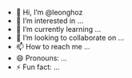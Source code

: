 - 👋 Hi, I’m @leonghoz
- 👀 I’m interested in ...
- 🌱 I’m currently learning ...
- 💞️ I’m looking to collaborate on ...
- 📫 How to reach me ...
- 😄 Pronouns: ...
- ⚡ Fun fact: ...

<!---
leonghoz/leonghoz is a ✨ special ✨ repository because its `README.md` (this file) appears on your GitHub profile.
You can click the Preview link to take a look at your changes.
--->
